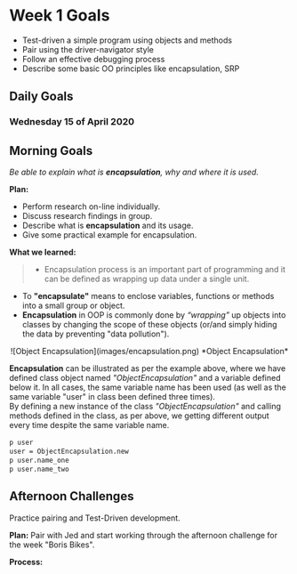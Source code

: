 # Week 1 Goals 

- Test-driven a simple program using objects and methods
- Pair using the driver-navigator style
- Follow an effective debugging process
- Describe some basic OO principles like encapsulation, SRP


## Daily Goals 
### Wednesday 15 of April 2020

## Morning Goals 

*Be able to explain what is **encapsulation**, why and where it is used.*

**Plan:**
- Perform research on-line individually. 
- Discuss research findings in group.  
- Describe what is **encapsulation** and its usage. 
- Give some practical example for encapsulation.

**What we learned:**   
> - Encapsulation process is an important part of programming and it can be defined as wrapping up data under a single unit.   
- To **"encapsulate"** means to enclose variables, functions or methods into a small group or object.  
- **Encapsulation** in OOP is commonly done by *“wrapping”* up objects into classes by changing the scope of these objects (or/and simply hiding the data by preventing "data pollution").

<p align="center">
    ![Object Encapsulation](images/encapsulation.png)  
    *Object Encapsulation* 
</p>

**Encapsulation** can be illustrated as per the example above, where we have defined class object named *"ObjectEncapsulation"* and a variable defined below it. In all cases, the same variable name has been used (as well as the same variable "user" in class been defined three times).  
By defining a new instance of the class *"ObjectEncapsulation"* and calling methods defined in the class, as per above, we getting different output every time despite the same variable name.

```
p user 
user = ObjectEncapsulation.new
p user.name_one
p user.name_two 

```


## Afternoon Challenges  
Practice pairing and Test-Driven development.

**Plan:** 
Pair with Jed and start working through the afternoon challenge for the week "Boris Bikes".

**Process:**

